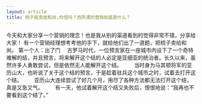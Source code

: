 ```yaml
---
layout: article
title: 梳子能卖给和尚,你信吗？而所谓的营销到底是什么？
---
```


今天和大家分享一个营销的理念！也是我从别的渠道看到的觉得非常不错，分享给大家！ 有一个营销经理想考考他的手下，就给他们出了一道题，把梳子卖给和尚。 第一个人：出了门
　古罗马时代，一位预言家在一座城市内设下了一个奇特难解的结，并且预言，将来解开这个结的人必定是亚细亚的统治者。长久以来，虽然许多人勇敢尝试，但是依然无人能解开这个结。
　　当时身为马其顿将军的亚历山大，也听说了关于这个结的预言，于是趁着驻兵这个城市之时，试着去打开这个结。
　　亚历山大连续尝试了好几个月，用尽了各种方法都无法打开这个结，真是又急又气。
　　有一天，他试着解开这个结又失败后，恨恨地说：“我再也不要看到这个结了。”
